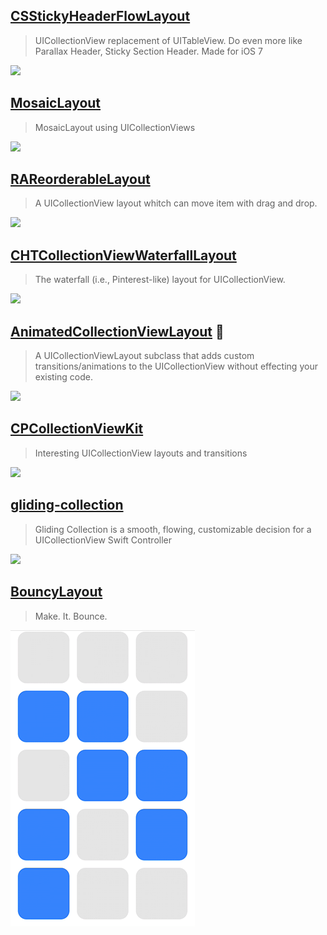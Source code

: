 [CSStickyHeaderFlowLayout](https://github.com/jamztang/CSStickyHeaderFlowLayout)
--
> UICollectionView replacement of UITableView. Do even more like Parallax Header, Sticky Section Header. Made for iOS 7

![](https://camo.githubusercontent.com/3aab9bc8e28dcde1a0fcd92eeac9d5ccf2507368/687474703a2f2f662e636c2e6c792f6974656d732f30353133307332723058316a3178314e3051336e2f73706f746966792d34382d31362d68616c662e676966)

[MosaicLayout](https://github.com/betzerra/MosaicLayout)
--
> MosaicLayout using UICollectionViews

![](https://camo.githubusercontent.com/05e958af928b0dcec951b57764eb1fdbf4f119e9/687474703a2f2f7777772e6265747a657272612e636f6d2e61722f77702d636f6e74656e742f75706c6f6164732f323031332f30322f50686f746f2d4665622d31372d362d32392d31342d504d2e706e67)

[RAReorderableLayout](https://github.com/ra1028/RAReorderableLayout)
--
> A UICollectionView layout whitch can move item with drag and drop.

![](https://github.com/ra1028/RAReorderableLayout/raw/master/Assets/animation.gif)

[CHTCollectionViewWaterfallLayout](https://github.com/chiahsien/CHTCollectionViewWaterfallLayout)
--
> The waterfall (i.e., Pinterest-like) layout for UICollectionView.

![](https://cloud.githubusercontent.com/assets/474/3419095/25b4de9e-fe56-11e3-9b98-690319d736ce.png)

[AnimatedCollectionViewLayout](https://github.com/KelvinJin/AnimatedCollectionViewLayout) :rocket:
--
> A UICollectionViewLayout subclass that adds custom transitions/animations to the UICollectionView without effecting your existing code.

![](https://camo.githubusercontent.com/c705b49cacffff94683ce416259063bd5227f5e4/687474703a2f2f692e696d6775722e636f6d2f6c4c6f6f5851372e676966)

[CPCollectionViewKit](https://github.com/ParsifalC/CPCollectionViewKit)
--
> Interesting UICollectionView layouts and transitions

![](https://github.com/ParsifalC/CPCollectionViewKit/raw/master/Demos/CPCollectionViewTransitionDemo/TransitionFlowAndStage.gif?raw=true)

[gliding-collection](https://github.com/Ramotion/gliding-collection)
--
> Gliding Collection is a smooth, flowing, customizable decision for a UICollectionView Swift Controller

![](https://github.com/Ramotion/gliding-collection/raw/master/assets/preview.gif)

[BouncyLayout](https://github.com/roberthein/BouncyLayout)
--
> Make. It. Bounce.

![](https://github.com/roberthein/BouncyLayout/raw/master/art/gifs/photos.gif)
